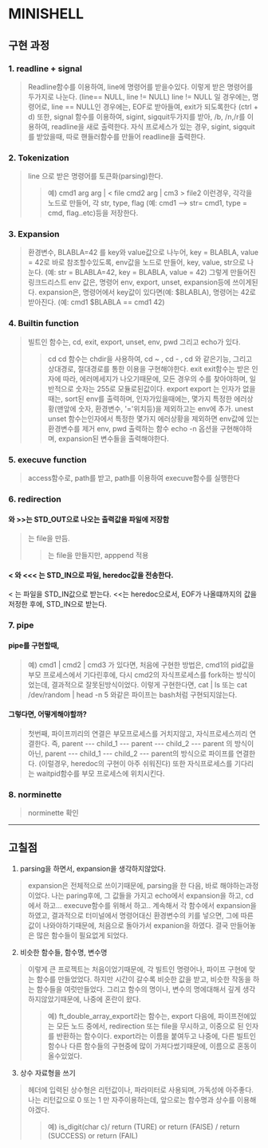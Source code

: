# MINISHELL

## 구현 과정

### 1. readline + signal
> Readline함수를 이용하여, line에 명령어를 받을수있다.
이렇게 받은 명령어를 두가지로 나눈다. (line== NULL, line != NULL)
line != NULL 일 경우에는, 명령어로, line == NULL인 경우에는, EOF로 받아들여, exit가 되도록한다 (ctrl + d)
또한, signal 함수를 이용하여, sigint, sigquit두가지를 받아, /b, /n,/r를 이용하여, readline을 새로 출력한다.
자식 프로세스가 있는 경우, sigint, sigquit를 받았을때, 따로 핸들러함수를 만들어 readline을 출력한다.

### 2. Tokenization
> line 으로 받은 명령어를 토큰화(parsing)한다. 
> > 예) cmd1 arg arg | < file cmd2 arg | cm3 > file2
이런경우, 각각을 노드로 만들어, 각 str, type, flag (예: cmd1 --> str= cmd1, type = cmd, flag..etc)등을 저장한다.

### 3. Expansion
> 환경변수,  BLABLA=42 를 key와 value값으로 나누어, key = BLABLA, value = 42로 바로 참조할수있도록, env값을 노드로 만들어, key, value, str으로 나눈다. (예: str = BLABLA=42, key = BLABLA, value = 42)
그렇게 만들어진 링크드리스트 env 값은, 명령어 env, export, unset, expansion등에 쓰이게된다.
expansion은, 명령어에서 key값이 있다면(예: $BLABLA), 명령어는 42로 받아진다. (예: cmd1 $BLABLA == cmd1 42)

### 4. Builtin function
> 빌트인 함수는, cd, exit, export, unset, env, pwd 그리고 echo가 있다.
> > cd
cd 함수는 chdir을 사용하여,  cd ~ , cd - , cd 와 같은기능, 그리고 상대경로, 절대경로를 통한 이용을 구현해야한다.
> > exit
exit함수는 받은 인자에 따라, 에러메세지가 나오기때문에, 모든 경우의 수를 찾아야하며, 일반적으로 숫자는 255로 모듈로된값이다.
> > export
export 는 인자가 없을때는, sort된 env를 출력하며, 인자가있을때에는, 몇가지 특정한  에러상황(맨앞에 숫자, 환경변수, '='위치등)을 제외하고는 env에 추가.
> > unest
unset 함수는인자에서 특정한 몇가지 에러상황을 제외하면 env값에 있는 환경변수를 제거
> > env, pwd
출력하는 함수
> > echo
-n 옵션을 구현해야하며, expansion된 변수들을 출력해야한다.

### 5. execuve function
> access함수로, path를 받고, path를 이용하여 execuve함수를 실행한다

### 6. redirection
####  와 >>는 STD_OUT으로 나오는 출력값을 파일에 저장함
>는 file을 만듬.
>>는 file을 만들지만, apppend 적용
#### < 와 <<< 는 STD_IN으로 파일, heredoc값을 전송한다.
< 는 파일을 STD_IN값으로 받는다.
<<는 heredoc으로서, EOF가 나올떄까지의 값을 저정한 후에, STD_IN으로 받는다.

### 7. pipe
#### pipe를 구현할때,
> 	예) cmd1 | cmd2 | cmd3
가 있다면, 처음에 구현한 방법은, cmd1의 pid값을 부모 프로세스에서 기다린후에, 다시 cmd2의 자식프로세스를 fork하는 방식이었는데,
	결과적으로 잘못된방식이었다. 이렇게 구현한다면, cat | ls 또는 cat /dev/random | head -n 5 와같은 파이프는 bash처럼 구현되지않는다.
####  그렇다면, 어떻게해야할까?
> 첫번째, 파이프끼리의 연결은 부모프로세스를 거치지않고, 자식프로세스끼리 연결한다.
즉, parent --- child_1 --- parent --- child_2 --- parent 의 방식이 아닌, 
	parent --- child_1 --- child_2 --- parent의 방식으로 파이프를 연결한다. (이럴경우, heredoc의 구현이 아주 쉬워진다)
	또한 자식프로세스를 기다리는 waitpid함수를 부모 프로세스에 위치시킨다.

### 8. norminette
> norminette 확인

-------------------------------------------------------------------------------------------------------------------------------

## 고칠점
1. parsing을 하면서, expansion을 생각하지않았다.
> expansion은 전체적으로 쓰이기때문에, parsing을 한 다음, 바로 해야하는과정이었다.
나는 paring후에, 그 값들을 가지고 echo에서 expansion을 하고, cd에서 하고... execuve함수를 위해서 하고.. 계속해서 각 함수에서 expansion을 하였고, 결과적으로 터미널에서 명령어대신 환경변수의 키를 넣으면, 그에 따른 값이 나와야하기때문에, 처음으로 돌아가서 expanion을 하였다. 결국 만들어놓은 많은 함수들이 필요없게 되었다.

2. 비슷한 함수들, 함수명, 변수명
> 이렇게 큰 프로젝트는 처음이었기때문에, 각 빌트인 명령어나, 파이프 구현에 맞는 함수를 만들었었다. 하지만 시간이 갈수록 비슷한 값을 받고, 비슷한 작동을 하는 함수들을 여럿만들었다. 그리고 함수의 명이나, 변수의 명에대해서 깊게 생각하지않았기때문에, 나중에 혼란이 왔다. 
> > 예) ft_double_array_export라는 함수는, export 다음에, 파이프전에있는 모든 노드 중에서, redirection 또는 file을 무시하고, 이중으로 된 인자를 반환하는 함수이다. export라는 이름을 붙여두고 나중에, 다른 빌트인함수나 다른 함수들의 구현중에 많이 가져다썼기때문에, 이름으로 혼동이 올수있었다.

3. 상수 자료형을 쓰기
> 헤더에 입력된 상수형은 리턴값이나, 파라미터로 사용되며, 가독성에 아주좋다.
나는 리턴값으로 0 또는 1 만 자주이용하는데, 앞으로는 함수명과 상수를 이용해야겠다.
> > 예)  is_digit(char c)/ return (TURE) or return (FAlSE) / return (SUCCESS) or  return (FAIL)
